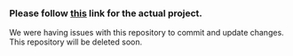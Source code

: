 ### Please follow [this](https://github.com/Nikhil-Wagh/Intranet/) link for the actual project.
We were having issues with this repository to commit and update changes.
This repository will be deleted soon.
